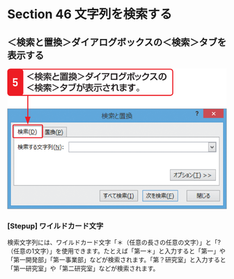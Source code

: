 # Section 46 文字列を検索する

## ＜検索と置換＞ダイアログボックスの＜検索＞タブを表示する

![](003.png)

### [Stepup] ワイルドカード文字

検索文字列には、ワイルドカード文字「＊（任意の長さの任意の文字）」と「?（任意の1文字）」を使用できます。たとえば「第一＊」と入力すると「第一」や「第一開発部」「第一事業部」などが検索されます。「第？研究室」と入力すると「第一研究室」や「第二研究室」などが検索されます。
